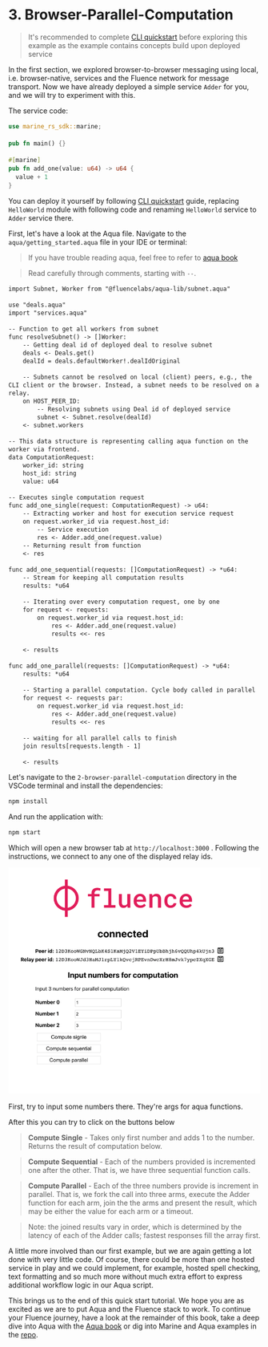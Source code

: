 # 3. Browser-Parallel-Computation

> It's recommended to complete [CLI quickstart](https://fluence.dev/docs/build/get-started) before exploring this example as the example contains concepts build upon deployed service 

In the first section, we explored browser-to-browser messaging using local, i.e. browser-native, services and the Fluence network for message transport. Now we have already deployed a simple service `Adder` for you, and we will try to experiment with this.

The service code:

```rust
use marine_rs_sdk::marine;

pub fn main() {}

#[marine]
pub fn add_one(value: u64) -> u64 {
  value + 1
}
```

You can deploy it yourself by following [CLI quickstart](https://fluence.dev/docs/build/get-started) guide, replacing `HelloWorld` module with following code and renaming `HelloWorld` service to `Adder` service there.

First, let's have a look at the Aqua file. Navigate to the `aqua/getting_started.aqua` file in your IDE or terminal:

> If you have trouble reading aqua, feel free to refer to [aqua book](https://fluence.dev/docs/aqua-book/introduction) 

> Read carefully through comments, starting with `--`.

```aqua
import Subnet, Worker from "@fluencelabs/aqua-lib/subnet.aqua"

use "deals.aqua"
import "services.aqua"

-- Function to get all workers from subnet
func resolveSubnet() -> []Worker:
    -- Getting deal id of deployed deal to resolve subnet
    deals <- Deals.get()
    dealId = deals.defaultWorker!.dealIdOriginal

    -- Subnets cannot be resolved on local (client) peers, e.g., the CLI client or the browser. Instead, a subnet needs to be resolved on a relay.
    on HOST_PEER_ID:
        -- Resolving subnets using Deal id of deployed service
        subnet <- Subnet.resolve(dealId)
    <- subnet.workers

-- This data structure is representing calling aqua function on the worker via frontend.
data ComputationRequest:
    worker_id: string
    host_id: string
    value: u64

-- Executes single computation request
func add_one_single(request: ComputationRequest) -> u64:
    -- Extracting worker and host for execution service request
    on request.worker_id via request.host_id:
        -- Service execution
        res <- Adder.add_one(request.value)
    -- Returning result from function
    <- res

func add_one_sequential(requests: []ComputationRequest) -> *u64:
    -- Stream for keeping all computation results
    results: *u64

    -- Iterating over every computation request, one by one
    for request <- requests:
        on request.worker_id via request.host_id:
            res <- Adder.add_one(request.value)
            results <<- res

    <- results

func add_one_parallel(requests: []ComputationRequest) -> *u64:
    results: *u64

    -- Starting a parallel computation. Cycle body called in parallel
    for request <- requests par:
        on request.worker_id via request.host_id:
            res <- Adder.add_one(request.value)
            results <<- res

    -- waiting for all parallel calls to finish
    join results[requests.length - 1]

    <- results
```

Let's navigate to the `2-browser-parallel-computation` directory in the VSCode terminal and install the dependencies:

```sh
npm install
```

And run the application with:

```sh
npm start
```

Which will open a new browser tab at `http://localhost:3000` . Following the instructions, we connect to any one of the displayed relay ids.

![Browser To Service Implementation](./assets/Browser-Parallel-Computation.png)

First, try to input some numbers there. They're args for aqua functions.

After this you can try to click on the buttons below

> **Compute Single** - Takes only first number and adds 1 to the number. Returns the result of computation below.

> **Compute Sequential** - Each of the numbers provided is incremented one after the other. That is, we have three sequential function calls.

> **Compute Parallel** - Each of the three numbers provide is increment in parallel. That is, we fork the call into three arms, execute the Adder function for each arm, join the the arms and present the result, which may be either the value for each arm or a timeout.


> Note: the joined results vary in order, which is determined by the latency of each of the Adder calls; fastest responses fill the array first.

A little more involved than our first example, but we are again getting a lot done with very little code. Of course, there could be more than one hosted service in play and we could implement, for example, hosted spell checking, text formatting and so much more without much extra effort to express additional workflow logic in our Aqua script.

This brings us to the end of this quick start tutorial. We hope you are as excited as we are to put Aqua and the Fluence stack to work. To continue your Fluence journey, have a look at the remainder of this book, take a deep dive into Aqua with the [Aqua book](https://fluence.dev/docs/aqua-book/introduction) or dig into Marine and Aqua examples in the [repo](https://github.com/fluencelabs/examples).
